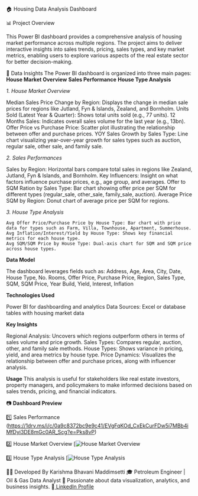 🏠 Housing Data Analysis Dashboard

📊 Project Overview

This Power BI dashboard provides a comprehensive analysis of housing market performance across multiple regions. The project aims to deliver interactive insights into sales trends, pricing, sales types, and key market metrics, enabling users to explore various aspects of the real estate sector for better decision-making.

🧠 Data Insights
The Power BI dashboard is organized into three main pages:
   **House Market Overview**
   **Sales Performance**
   **House Type Analysis**

_1. House Market Overview_
  
  Median Sales Price Change by Region: Displays the change in median sale prices for regions like Jutland, Fyn & Islands, Zealand, and Bornholm.
  Units Sold (Latest Year & Quarter): Shows total units sold (e.g., 77 units).
  12 Months Sales: Indicates overall sales volume for the last year (e.g., 13bn).
  Offer Price vs Purchase Price: Scatter plot illustrating the relationship between offer and purchase prices.
  YOY Sales Growth by Sales Type: Line chart visualizing year-over-year growth for sales types such as auction, regular sale, other sale, and family sale.

_2. Sales Performances_

   Sales by Region: Horizontal bars compare total sales in regions like Zealand, Jutland, Fyn & Islands, and Bornholm.
   Key Influencers: Insight on what factors influence purchase prices, e.g., age group, and averages.
   Offer to SQM Ration by Sales Type: Bar chart showing offer price per SQM for different types (regular_sale, other_sale, family_sale, auction).
   Average Price SQM by Region: Donut chart of average price per SQM for regions.

_3. House Type Analysis_

    Avg Offer Price/Purchase Price by House Type: Bar chart with price data for types such as Farm, Villa, Townhouse, Apartment, Summerhouse.
    Avg Inflation/Interest/Yield by House Type: Shows key financial metrics for each house type.
    Avg SQM/SQM Price by House Type: Dual-axis chart for SQM and SQM price across house types.

**Data Model**

The dashboard leverages fields such as:
Address, Age, Area, City, Date, House Type, No. Rooms, Offer Price, Purchase Price, Region, Sales Type, SQM, SQM Price, Year Build, Yield, Interest, Inflation

**Technologies Used**

Power BI for dashboarding and analytics
Data Sources: Excel or database tables with housing market data

**Key Insights**

Regional Analysis: Uncovers which regions outperform others in terms of sales volume and price growth.
Sales Types: Compares regular, auction, other, and family sale methods.
House Types: Shows variance in pricing, yield, and area metrics by house type.
Price Dynamics: Visualizes the relationship between offer and purchase prices, along with influencer analysis.

**Usage**
This analysis is useful for stakeholders like real estate investors, property managers, and policymakers to make informed decisions based on sales trends, pricing, and financial indicators.

📷 **Dashboard Preview**


1️⃣ Sales Performance
(https://1drv.ms/i/c/0a9c8372bc9e9c41/EVgFqKOd_CxEkCurFDw5i7MBb4iMfDyi3DE8mGc0AR_Scg?e=Pks8vP)

2️⃣ House Market Overview
[![ House Market Overview](https://1drv.ms/i/c/0a9c8372bc9e9c41/EX6DV8eR_1BHiK2_ZDx_ZGMBAJvS8s_PGKUuB4sTDQAV1g?e=4RlIqg)

3️⃣ House Type Analysis
[![ House Type Analysis ](https://1drv.ms/i/c/0a9c8372bc9e9c41/EZEWforbaOJIoRFp-uBA9mQBigcBuaSKL5uv9M-1o2XKPA?e=aoyIe1)

👩‍💻 Developed By
Karishma Bhavani Maddimsetti 🎓 Petroleum Engineer | Oil & Gas Data Analyst
📍 Passionate about data visualization, analytics, and business insights.
🔗[ LinkedIn Profile](https://www.linkedin.com/in/karishma-bhavani-maddimsetti-petroleumengineer)
